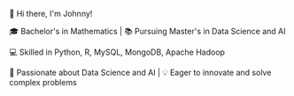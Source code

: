 👋 Hi there, I'm Johnny!

🎓 Bachelor's in Mathematics | 📚 Pursuing Master's in Data Science and AI

💻 Skilled in Python, R, MySQL, MongoDB, Apache Hadoop

🤖 Passionate about Data Science and AI | 💡 Eager to innovate and solve complex problems

